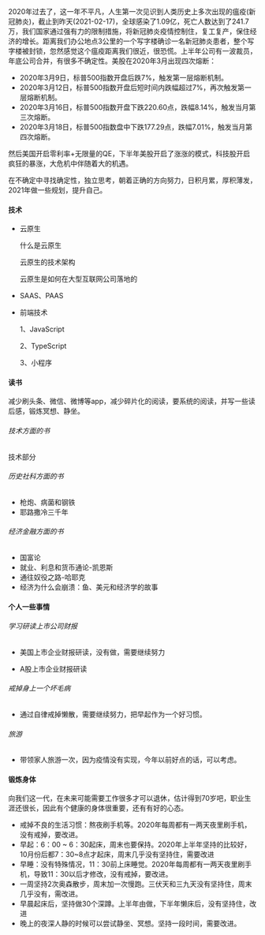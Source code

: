 2020年过去了，这一年不平凡，人生第一次见识到人类历史上多次出现的瘟疫(新冠肺炎)，截止到昨天(2021-02-17)，全球感染了1.09亿，死亡人数达到了241.7万，我们国家通过强有力的限制措施，将新冠肺炎疫情控制住，复工复产，保住经济的增长。距离我们办公地点3公里的一个写字楼确诊一名新冠肺炎患者，整个写字楼被封锁，忽然感觉这个瘟疫距离我们很近，很恐慌。上半年公司有一波裁员，年底公司合并，有很多不确定性。美股在2020年3月出现四次熔断：

- 2020年3月9日，标普500指数开盘后跌7%，触发第一层熔断机制。
- 2020年3月12日，标普500指数开盘后短时间内跌幅超过7%，再次触发第一层熔断机制。
- 2020年3月16日，标普500指数开盘下跌220.60点，跌幅8.14%，触发当月第三次熔断。
- 2020年3月18日，标普500指数盘中下跌177.29点，跌幅7.01%，触发当月第四次熔断。

然后美国开启零利率+无限量的QE，下半年美股开启了涨涨的模式，科技股开启疯狂的暴涨，大危机中伴随着大的机遇。

在不确定中寻找确定性，独立思考，朝着正确的方向努力，日积月累，厚积薄发，2021年做一些规划，提升自己。


#### **技术**

* 云原生

    什么是云原生

    云原生的技术架构

    云原生是如何在大型互联网公司落地的


* SAAS、PAAS


* 前端技术

    1、JavaScript

    2、TypeScript

    3、小程序


#### **读书**

减少刷头条、微信、微博等app，减少碎片化的阅读，要系统的阅读，并写一些读后感，锻炼冥想、静坐。

###### 技术方面的书

技术部分



###### 历史社科方面的书

* 枪炮、病菌和钢铁
* 耶路撒冷三千年

###### 经济金融方面的书

* 国富论
* 就业、利息和货币通论-凯恩斯
* 通往奴役之路-哈耶克
* 经济为什么会崩溃：鱼、美元和经济学的故事


#### **个人一些事情**

###### 学习研读上市公司财报

* 美国上市企业财报研读，没有做，需要继续努力

* A股上市企业财报研读


###### 戒掉身上一个坏毛病

* 通过自律戒掉懒散，需要继续努力，把早起作为一个好习惯。


###### 旅游

* 带领家人旅游一次，因为疫情没有实现，今年以前好点的话，可以考虑。


#### **锻炼身体**

向我们这一代，在未来可能需要工作很多才可以退休，估计得到70岁吧，职业生涯还很长，因此有个健康的身体很重要，还有有好的心态。

* 戒掉不良的生活习惯：熬夜刷手机等。2020年每周都有一两天夜里刷手机，没有戒掉，要改进。
* 早起：6：00 ~ 6：30起床，周末也要保持。2020年上半年坚持的比较好，10月份后都7：30~8点才起床，周末几乎没有坚持住，需要改进
* 早睡：没有特殊情况，11：30前上床睡觉。2020年每周都有一两天夜里刷手机，导致11：30以后才修改，没有戒掉，要改进。
* 一周坚持2次奥森散步，周末加一次慢跑。三伏天和三九天没有坚持住，周末几乎没有，需改进。
* 早晨起床后，坚持做30个深蹲。上半年由做，下半年懒床后，没有坚持住，改进
* 晚上的夜深人静的时候可以尝试静坐、冥想。坚持一段时间，需要改进。
